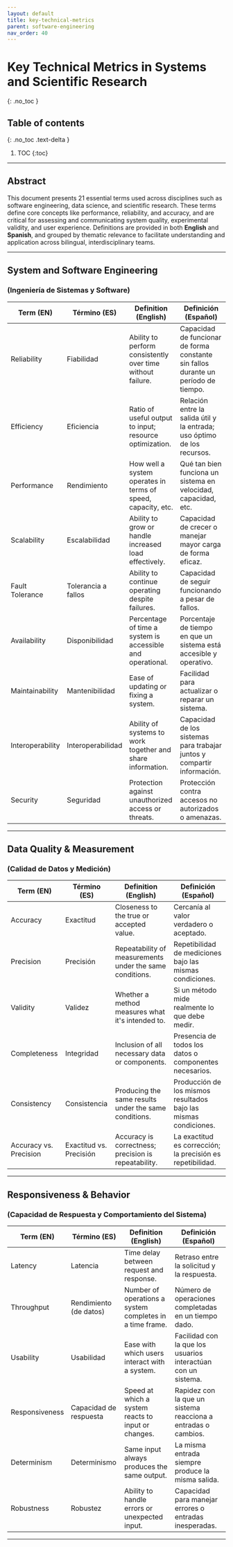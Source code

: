 ```yaml
---
layout: default
title: key-technical-metrics
parent: software-engineering
nav_order: 40
---
```

# Key Technical Metrics in Systems and Scientific Research
{: .no_toc }

## Table of contents
{: .no_toc .text-delta }

1. TOC
{:toc}

---

## Abstract

This document presents 21 essential terms used across disciplines such as software engineering, data science, and scientific research. These terms define core concepts like performance, reliability, and accuracy, and are critical for assessing and communicating system quality, experimental validity, and user experience. Definitions are provided in both **English** and **Spanish**, and grouped by thematic relevance to facilitate understanding and application across bilingual, interdisciplinary teams.

---

## System and Software Engineering

### (Ingeniería de Sistemas y Software)

| **Term (EN)**    | **Término (ES)**    | **Definition (English)**                                     | **Definición (Español)**                                                           |
| ---------------- | ------------------- | ------------------------------------------------------------ | ---------------------------------------------------------------------------------- |
| Reliability      | Fiabilidad          | Ability to perform consistently over time without failure.   | Capacidad de funcionar de forma constante sin fallos durante un período de tiempo. |
| Efficiency       | Eficiencia          | Ratio of useful output to input; resource optimization.      | Relación entre la salida útil y la entrada; uso óptimo de los recursos.            |
| Performance      | Rendimiento         | How well a system operates in terms of speed, capacity, etc. | Qué tan bien funciona un sistema en velocidad, capacidad, etc.                     |
| Scalability      | Escalabilidad       | Ability to grow or handle increased load effectively.        | Capacidad de crecer o manejar mayor carga de forma eficaz.                         |
| Fault Tolerance  | Tolerancia a fallos | Ability to continue operating despite failures.              | Capacidad de seguir funcionando a pesar de fallos.                                 |
| Availability     | Disponibilidad      | Percentage of time a system is accessible and operational.   | Porcentaje de tiempo en que un sistema está accesible y operativo.                 |
| Maintainability  | Mantenibilidad      | Ease of updating or fixing a system.                         | Facilidad para actualizar o reparar un sistema.                                    |
| Interoperability | Interoperabilidad   | Ability of systems to work together and share information.   | Capacidad de los sistemas para trabajar juntos y compartir información.            |
| Security         | Seguridad           | Protection against unauthorized access or threats.           | Protección contra accesos no autorizados o amenazas.                               |

---

## Data Quality & Measurement

### (Calidad de Datos y Medición)

| **Term (EN)**          | **Término (ES)**        | **Definition (English)**                                 | **Definición (Español)**                                         |
| ---------------------- | ----------------------- | -------------------------------------------------------- | ---------------------------------------------------------------- |
| Accuracy               | Exactitud               | Closeness to the true or accepted value.                 | Cercanía al valor verdadero o aceptado.                          |
| Precision              | Precisión               | Repeatability of measurements under the same conditions. | Repetibilidad de mediciones bajo las mismas condiciones.         |
| Validity               | Validez                 | Whether a method measures what it's intended to.         | Si un método mide realmente lo que debe medir.                   |
| Completeness           | Integridad              | Inclusion of all necessary data or components.           | Presencia de todos los datos o componentes necesarios.           |
| Consistency            | Consistencia            | Producing the same results under the same conditions.    | Producción de los mismos resultados bajo las mismas condiciones. |
| Accuracy vs. Precision | Exactitud vs. Precisión | Accuracy is correctness; precision is repeatability.     | La exactitud es corrección; la precisión es repetibilidad.       |

---

## Responsiveness & Behavior

### (Capacidad de Respuesta y Comportamiento del Sistema)

| **Term (EN)**  | **Término (ES)**       | **Definition (English)**                                 | **Definición (Español)**                                      |
| -------------- | ---------------------- | -------------------------------------------------------- | ------------------------------------------------------------- |
| Latency        | Latencia               | Time delay between request and response.                 | Retraso entre la solicitud y la respuesta.                    |
| Throughput     | Rendimiento (de datos) | Number of operations a system completes in a time frame. | Número de operaciones completadas en un tiempo dado.          |
| Usability      | Usabilidad             | Ease with which users interact with a system.            | Facilidad con la que los usuarios interactúan con un sistema. |
| Responsiveness | Capacidad de respuesta | Speed at which a system reacts to input or changes.      | Rapidez con la que un sistema reacciona a entradas o cambios. |
| Determinism    | Determinismo           | Same input always produces the same output.              | La misma entrada siempre produce la misma salida.             |
| Robustness     | Robustez               | Ability to handle errors or unexpected input.            | Capacidad para manejar errores o entradas inesperadas.        |

---
